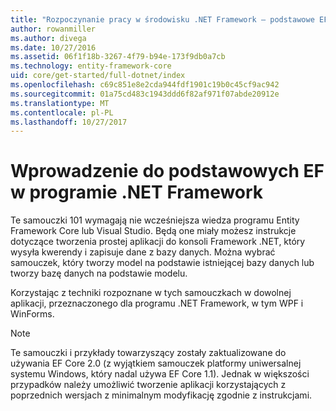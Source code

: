 ```yaml
---
title: "Rozpoczynanie pracy w środowisku .NET Framework — podstawowe EF"
author: rowanmiller
ms.author: divega
ms.date: 10/27/2016
ms.assetid: 06f1f18b-3267-4f79-b94e-173f9db0a7cb
ms.technology: entity-framework-core
uid: core/get-started/full-dotnet/index
ms.openlocfilehash: c69c851e8e2cda944fdf1901c19b0c45cf9ac942
ms.sourcegitcommit: 01a75cd483c1943ddd6f82af971f07abde20912e
ms.translationtype: MT
ms.contentlocale: pl-PL
ms.lasthandoff: 10/27/2017
---
```

# <a name="getting-started-with-ef-core-on-net-framework"></a>Wprowadzenie do podstawowych EF w programie .NET Framework

Te samouczki 101 wymagają nie wcześniejsza wiedza programu Entity Framework Core lub Visual Studio. Będą one miały możesz instrukcje dotyczące tworzenia prostej aplikacji do konsoli Framework .NET, który wysyła kwerendy i zapisuje dane z bazy danych. Można wybrać samouczek, który tworzy model na podstawie istniejącej bazy danych lub tworzy bazę danych na podstawie modelu.

Korzystając z techniki rozpoznane w tych samouczkach w dowolnej aplikacji, przeznaczonego dla programu .NET Framework, w tym WPF i WinForms.

> [!NOTE]  
> Te samouczki i przykłady towarzyszący zostały zaktualizowane do używania EF Core 2.0 (z wyjątkiem samouczek platformy uniwersalnej systemu Windows, który nadal używa EF Core 1.1). Jednak w większości przypadków należy umożliwić tworzenie aplikacji korzystających z poprzednich wersjach z minimalnym modyfikację zgodnie z instrukcjami.
